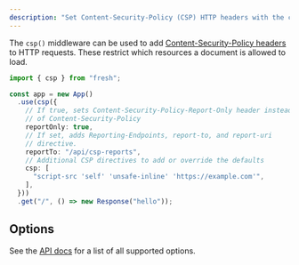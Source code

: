```yaml
---
description: "Set Content-Security-Policy (CSP) HTTP headers with the csp middleware"
---
```


The `csp()` middleware can be used to add
[Content-Security-Policy headers](https://developer.mozilla.org/en-US/docs/Web/HTTP/Guides/CSP)
to HTTP requests. These restrict which resources a document is allowed to load.

```ts main.ts
import { csp } from "fresh";

const app = new App()
  .use(csp({
    // If true, sets Content-Security-Policy-Report-Only header instead
    // of Content-Security-Policy
    reportOnly: true,
    // If set, adds Reporting-Endpoints, report-to, and report-uri
    // directive.
    reportTo: "/api/csp-reports",
    // Additional CSP directives to add or override the defaults
    csp: [
      "script-src 'self' 'unsafe-inline' 'https://example.com'",
    ],
  }))
  .get("/", () => new Response("hello"));
```

## Options

See the [API docs](https://jsr.io/@fresh/core/doc/~/csp) for a list of all
supported options.
